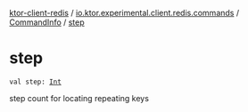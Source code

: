 [ktor-client-redis](../../index.md) / [io.ktor.experimental.client.redis.commands](../index.md) / [CommandInfo](index.md) / [step](./step.md)

# step

`val step: `[`Int`](https://kotlinlang.org/api/latest/jvm/stdlib/kotlin/-int/index.html)

step count for locating repeating keys

